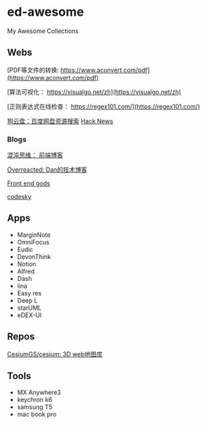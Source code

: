 # ed-awesome

My Awesome Collections

## Webs
[PDF等文件的转换: https://www.aconvert.com/pdf](https://www.aconvert.com/pdf)

[算法可视化： https://visualgo.net/zh](https://visualgo.net/zh)

[正则表达式在线检查： https://regex101.com/](https://regex101.com/)

[狗云盘：百度网盘资源搜索](http://www.yunpangou.com/)
[Hack News](https://news.ycombinator.com/)

### Blogs

[混沌思维： 前端博客](https://xuyuanxiang.me/)

[Overreacted: Dan的技术博客](https://overreacted.io/)

[Front end gods](https://frontendgods.com/)

[codesky](https://www.codesky.me/)

## Apps

- MarginNote
- OmniFocus
- Eudic
- DevonThink
- Notion
- Alfred
- Dash
- iina
- Easy res
- Deep L
- starUML
- eDEX-UI

## Repos

[CesiumGS/cesium: 3D web地图库](https://github.com/CesiumGS/cesium)

## Tools

- MX Anywhere3
- keychron k6
- samsung T5
- mac book pro
  



